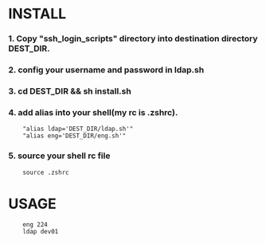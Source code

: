 # INSTALL
### 1. Copy "ssh_login_scripts" directory into destination directory DEST_DIR.
### 2. config your username and password in ldap.sh
### 3. cd DEST_DIR && sh install.sh
### 4. add alias into your shell(my rc is .zshrc).
```
	"alias ldap='DEST_DIR/ldap.sh'"
	"alias eng='DEST_DIR/eng.sh'"
```
### 5. source your shell rc file
```
	source .zshrc
```

# USAGE
```
	eng 224
	ldap dev01
```
